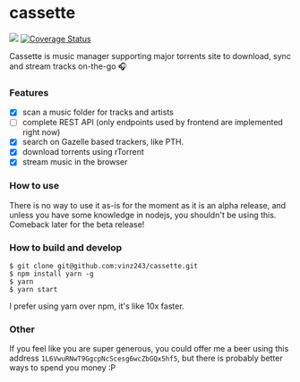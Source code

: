 # cassette

![](https://travis-ci.org/vinz243/cassette.svg?branch=master) [![Coverage Status](https://coveralls.io/repos/github/vinz243/cassette/badge.svg?branch=master)](https://coveralls.io/github/vinz243/cassette?branch=master)

Cassette is music manager supporting major torrents site to download, sync and stream tracks on-the-go :headphones:
### Features

 - [x] scan a music folder for tracks and artists
 - [ ] complete REST API (only endpoints used by frontend are implemented right now)
 - [x] search on Gazelle based trackers, like PTH.
 - [x] download torrents using rTorrent
 - [x] stream music in the browser
 
### How to use

There is no way to use it as-is for the moment as it is an alpha release, and unless you have some knowledge in nodejs, you shouldn't be using this. Comeback later for the beta release!

### How to build and develop

```
$ git clone git@github.com:vinz243/cassette.git
$ npm install yarn -g
$ yarn
$ yarn start
```
I prefer using yarn over npm, it's like 10x faster.


### Other

If you feel like you are super generous, you could offer me a beer using this address `1L6VwuRNwT9GgcpNcScesg6wcZbGQx5hf5`, but there is probably better ways to spend you money :P
